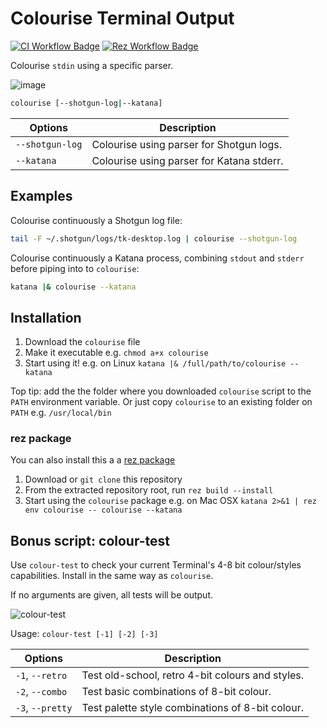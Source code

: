 # Colourise Terminal Output

[![CI Workflow Badge](https://github.com/wwfxuk/colourise/workflows/CI/badge.svg)](https://github.com/wwfxuk/colourise/actions?workflow=CI)
[![Rez Workflow Badge](https://github.com/wwfxuk/colourise/workflows/Rez/badge.svg)](https://github.com/wwfxuk/colourise/actions?workflow=Rez)

Colourise `stdin` using a specific parser.

![image](https://user-images.githubusercontent.com/9294702/67519211-49817f80-f69e-11e9-8031-6ff3cfe97eb1.png)

```bash
colourise [--shotgun-log|--katana]
```

Options         | Description
----------------|------------------------------------------
`--shotgun-log` | Colourise using parser for Shotgun logs.
`--katana`      | Colourise using parser for Katana stderr.


## Examples

Colourise continuously a Shotgun log file:

```bash
tail -F ~/.shotgun/logs/tk-desktop.log | colourise --shotgun-log
```

Colourise continuously a Katana process, combining `stdout` and `stderr`
before piping into to `colourise`:

```bash
katana |& colourise --katana
```


## Installation

1. Download the `colourise` file
1. Make it executable e.g. `chmod a+x colourise`
1. Start using it! e.g. on Linux `katana |& /full/path/to/colourise --katana`

Top tip: add the the folder where you downloaded `colourise` script to the
`PATH` environment variable. Or just copy `colourise` to an existing folder
on `PATH` e.g. `/usr/local/bin`

### rez package

You can also install this a a [rez package](https://github.com/nerdvegas/rez)

1. Download or `git clone` this repository
1. From the extracted repository root, run `rez build --install`
1. Start using the `colourise` package e.g. on Mac OSX
   `katana 2>&1 | rez env colourise -- colourise --katana`


## Bonus script: colour-test

Use `colour-test` to check your current Terminal's 4-8 bit colour/styles
capabilities. Install in the same way as `colourise`.

If no arguments are given, all tests will be output.

![colour-test](https://user-images.githubusercontent.com/9294702/67518594-01159200-f69d-11e9-996f-93c8efee80a7.gif)

Usage: `colour-test [-1] [-2] [-3]`

Options           | Description
------------------|------------------------------------------
`-1`, `--retro`   | Test old-school, retro 4-bit colours and styles.
`-2`, `--combo`   | Test basic combinations of 8-bit colour.
`-3`, `--pretty`  | Test palette style combinations of 8-bit colour.
